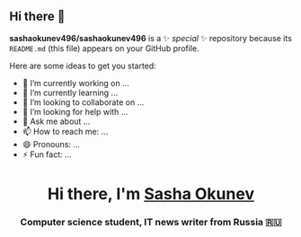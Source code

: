 ## Hi there 👋


**sashaokunev496/sashaokunev496** is a ✨ _special_ ✨ repository because its `README.md` (this file) appears on your GitHub profile.

Here are some ideas to get you started:

- 🔭 I’m currently working on ...
- 🌱 I’m currently learning ...
- 👯 I’m looking to collaborate on ...
- 🤔 I’m looking for help with ...
- 💬 Ask me about ...
- 📫 How to reach me: ...
- 😄 Pronouns: ...
- ⚡ Fun fact: ...

<h1 align="center">Hi there, I'm <a href="https://daniilshat.ru/" target="_blank">Sasha Okunev</a> 
<h3 align="center">Computer science student, IT news writer from Russia 🇷🇺</h3>
